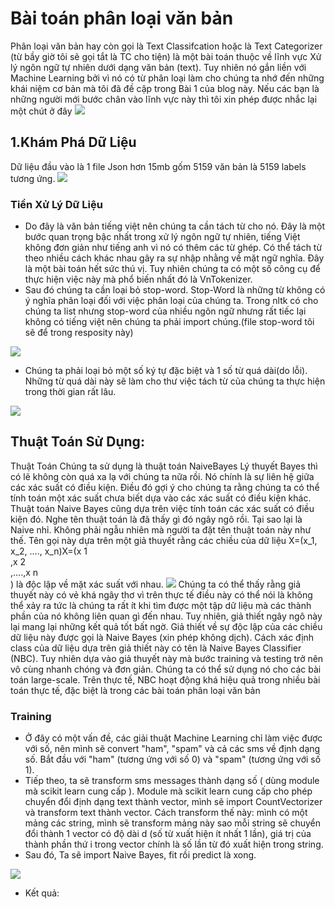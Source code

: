 # Bài toán phân loại văn bản
Phân loại văn bản hay còn gọi là Text Classifcation hoặc là Text Categorizer (từ bầy giờ tôi sẽ gọi tắt là TC cho tiện) là một bài toán thuộc về lĩnh vực Xử lý ngôn ngữ tự nhiên dưới dạng văn bản (text). Tuy nhiên nó gắn liền với Machine Learning bởi vì nó có từ phân loại làm cho chúng ta nhớ đến những khái niệm cơ bản mà tôi đã đề cập trong Bài 1 của blog này. Nếu các bạn là những người mới bước chân vào lĩnh vực này thì tôi xin phép được nhắc lại một chút ở đây
<img src="https://cdn-images-1.medium.com/max/700/1*ljCBykAJUnvaZcuPYwm4_A.png">

## 1.Khám Phá Dữ Liệu
Dữ liệu đầu vào là 1 file Json hơn 15mb gốm 5159 văn bản là 5159 labels tương ứng. 
<img src="https://i.imgur.com/zikhsp6.png">
### Tiền Xử Lý Dữ Liệu
* Do đây là văn bản tiếng việt nên chúng ta cần tách từ cho nó. Đây là một bước quan trọng bậc nhất trong xử lý ngôn ngữ tự nhiên, tiếng Việt không đơn giản như tiếng anh vì nó có thêm các từ ghép. Có thể tách từ theo nhiều cách khác nhau gây ra sự nhập nhằng về mặt ngữ nghĩa. Đây là một bài toán hết sức thú vị. Tuy nhiên chúng ta có một số công cụ để thực hiện việc này mà phổ biến nhất đó là VnTokenizer.
* Sau đó chúng ta cần loại bỏ stop-word. Stop-Word là những từ không có ý nghĩa phân loại đối với việc phân loại của chúng ta. Trong nltk có cho chúng ta list nhưng stop-word của nhiều ngôn ngữ nhưng rất tiếc lại không có tiếng việt nên chúng ta phải import chúng.(file stop-word tôi sẽ để trong resposity này)
<img src="https://i.imgur.com/6TiF5o4.png">

* Chúng ta phải loại bỏ một số ký tự đặc biệt và 1 số từ quá dài(do lỗi). Những từ quá dài này sẽ làm cho thư việc tách từ của chúng ta thực hiện trong thời gian rất lâu. 

<img src="https://i.imgur.com/8OKWUzz.png">

## Thuật Toán Sử Dụng:
Thuật Toán Chúng ta sử dụng là thuật toán NaiveBayes 
Lý thuyết Bayes thì có lẽ không còn quá xa lạ với chúng ta nữa rồi. Nó chính là sự liên hệ giữa các xác suất có điều kiện. Điều đó gợi ý cho chúng ta rằng chúng ta có thể tính toán một xác suất chưa biết dựa vào các xác suất có điều kiện khác. Thuật toán Naive Bayes cũng dựa trên việc tính toán các xác suất có điều kiện đó. Nghe tên thuật toán là đã thấy gì đó ngây ngô rồi. Tại sao lại là Naive nhỉ. Không phải ngẫu nhiên mà người ta đặt tên thuật toán này như thế. Tên gọi này dựa trên một giả thuyết rằng các chiều của dữ liệu X=(x_1, x_2, ...., x_n)X=(x 
1
​	
 ,x 
2
​	
 ,....,x 
n
​	
 ) là độc lập về mặt xác suất với nhau. 
 <img src="https://viblo.asia/uploads/a468626e-0831-4efb-b4be-537f5329f050.png"> Chúng ta có thể thấy rằng giả thuyết này có vẻ khá ngây thơ vì trên thực tế điều này có thể nói là không thể xảy ra tức là chúng ta rất ít khi tìm được một tập dữ liệu mà các thành phần của nó không liên quan gì đến nhau. Tuy nhiên, giả thiết ngây ngô này lại mang lại những kết quả tốt bất ngờ. Giả thiết về sự độc lập của các chiều dữ liệu này được gọi là Naive Bayes (xin phép không dịch). Cách xác định class của dữ liệu dựa trên giả thiết này có tên là Naive Bayes Classifier (NBC). Tuy nhiên dựa vào giả thuyết này mà bước training và testing trở nên vô cùng nhanh chóng và đơn giản. Chúng ta có thể sử dụng nó cho các bài toán large-scale. Trên thực tế, NBC hoạt động khá hiệu quả trong nhiều bài toán thực tế, đặc biệt là trong các bài toán phân loại văn bản

### Training 
* Ở đây có một vấn đề, các giải thuật Machine Learning chỉ làm việc được với số, nên mình sẽ convert "ham", "spam" và cả các sms về định dạng số. Bắt đầu với "ham" (tương ứng với số 0) và "spam" (tương ứng với số 1). 
* Tiếp theo, ta sẽ transform sms messages thành dạng số ( dùng module mà scikit learn cung cấp ). Module mà scikit learn cung cấp cho phép chuyển đổi định dạng text thành vector, mình sẽ import CountVectorizer và transform text thành vector. Cách transform thế này: mình có một mảng các string, mình sẽ transform mảng này sao mỗi string sẽ chuyển đổi thành 1 vector có độ dài d (số từ xuất hiện ít nhất 1 lần), giá trị của thành phần thứ i trong vector chính là số lần từ đó xuất hiện trong string. 
* Sau đó, Ta sẽ import Naive Bayes, fit rồi predict là xong. 
<img src="https://i.imgur.com/S9tEuKk.png">

* Kết quả: 
<ing src="https://i.imgur.com/KNi1c69.png">
